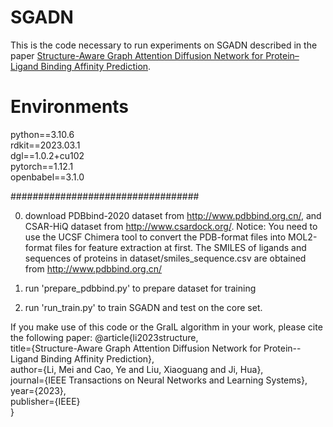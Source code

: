 # SGADN
This is the code necessary to run experiments on SGADN described in the paper [Structure-Aware Graph Attention Diffusion Network for Protein–Ligand Binding Affinity Prediction](https://ieeexplore.ieee.org/abstract/document/10264137).



# Environments

python==3.10.6  
rdkit==2023.03.1  
dgl==1.0.2+cu102  
pytorch==1.12.1  
openbabel==3.1.0  


##################################

0. download PDBbind-2020 dataset from http://www.pdbbind.org.cn/, and CSAR-HiQ dataset from http://www.csardock.org/.
Notice: You need to use the UCSF Chimera tool to convert the PDB-format files into MOL2-format files for feature extraction at first.
The SMILES of ligands and sequences of proteins in dataset/smiles_sequence.csv are obtained from http://www.pdbbind.org.cn/

1. run 'prepare_pdbbind.py' to prepare dataset for training

2. run 'run_train.py' to train SGADN and test on the core set.


If you make use of this code or the GraIL algorithm in your work, please cite the following paper:
@article{li2023structure,  
  title={Structure-Aware Graph Attention Diffusion Network for Protein--Ligand Binding Affinity Prediction},  
  author={Li, Mei and Cao, Ye and Liu, Xiaoguang and Ji, Hua},  
  journal={IEEE Transactions on Neural Networks and Learning Systems},  
  year={2023},  
  publisher={IEEE}    
}
